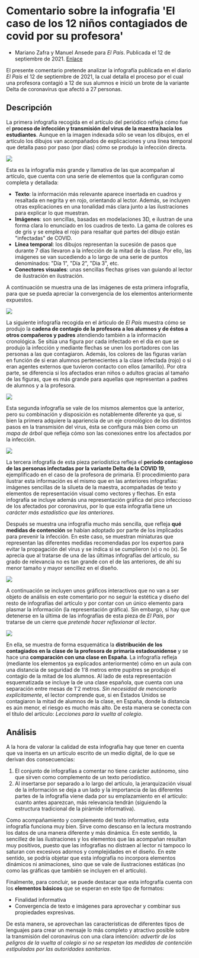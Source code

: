 # Comentario sobre la infografia 'El caso de los 12 niños contagiados de covid por su profesora'

- Mariano Zafra y Manuel Ansede para *El País*. Publicada el 12 de septiembre de 2021. [Enlace](https://elpais.com/ciencia/2021-09-12/el-caso-de-los-12-niños-contagiados-de-covid-por-su-profesora-lecciones-para-la-vuelta-al-cole.html)

El presente comentario pretende analizar la infografía publicada en el diario *El País* el 12 de septiembre de 2021, la cual detalla el proceso por el cual una profesora contagió a 12 de sus alumnos e inició un brote de la variante Delta de coronavirus que afectó a 27 personas.

## Descripción
La primera infografía recogida en el artículo del periódico refleja cómo fue el **proceso de infección y transmisión del virus de la maestra hacia los estudiantes**. Aunque en la imagen indexada sólo se vean los dibujos, en el artículo los dibujos van acompañados de explicaciones y una línea temporal que detalla paso por paso (por días) cómo se produjo la infección directa. 

<img src="img/contagio-escritorio.jpeg">

Esta es la infografía más grande y llamativa de las que acompañan al artículo, que cuenta con una serie de elementos que la configuran como completa y detallada:
- **Texto**: la información más relevante aparece insertada en cuadros y resaltada en negrita y en rojo, orientando al lector. Además, se incluyen otras explicaciones en una tonalidad más clara junto a las ilustraciones para explicar lo que muestran.
- **Imágenes**: son sencillas, basadas en modelaciones 3D, e ilustran de una forma clara lo enunciado en los cuadros de texto. La gama de colores es de gris y se emplea el rojo para resaltar qué partes del dibujo están "infectadas" de COVID.
- **Línea temporal**: los dibujos representan la sucesión de pasos que durante 7 días llevaron a la infección de la mitad de la clase. Por ello, las imágenes se van sucediendo a lo largo de una serie de puntos denominados: "Día 1", "Día 2", "Dia 3", etc.
- **Conectores visuales**: unas sencillas flechas grises van guiando al lector de ilustración en ilustración.

A continuación se muestra una de las imágenes de esta primera infografía, para que se pueda apreciar la convergencia de los elementos anteriormente expuestos. 

<img src="img/contagio-2.png">

La siguiente infografía recogida en el árticulo de *El País* muestra cómo se produjo la **cadena de contagio de la profesora a los alumnos y de éstos a otros compañeros y padres** atendiendo también a la información cronológica. Se sitúa una figura por cada infectado en el día en que se produjo la infección y mediante flechas se unen los portadores con las personas a las que contagiaron. Además, los colores de las figuras varían en función de si eran alumnos pertenecientes a la clase infectada (rojo) o si eran agentes externos que tuvieron contacto con ellos (amarillo). Por otra parte, se diferencia si los afectados eran niños o adultos gracias al tamaño de las figuras, que es más grande para aquellas que representan a padres de alumnos y a la profesora. 

<img src="img/contagio-transmision-1.png">

Esta segunda infografía se vale de los mismos alementos que la anterior, pero su combinación y disposición es notablemente diferente ya que, si bien la primera adquiere la apariencia de un eje cronológico de los distintos pasos en la transmisión del virus, ésta se configura más bien como un *mapa de árbol* que refleja cómo son las conexiones entre los afectados por la infección.

<img src="img/contagio-infeccion.png">

La tercera infografía de esta pieza periodística refleja el **periodo contagioso de las personas infectadas por la variante Delta de la COVID 19**, ejemplificado en el caso de la profesora de primaria. El procedimiento para ilustrar esta información es el mismo que en las anteriores infografías: imágenes sencillas de la silueta de la maestra, acompañadas de texto y elementos de representación visual como vectores y flechas. En esta infografía se incluye además una representación gráfica del pico infeccioso de los afectados por coronavirus, por lo que esta infografía tiene un *carácter más estadístico que las anteriores*.

Después se muestra una infografía mucho más sencilla, que refleja **qué medidas de contención** se habían adoptado por parte de los implicados para prevenir la infección. En este caso, se muestran miniaturas que representan las diferentes medidas recomendadas por los expertos para evitar la propagación del virus y se indica si se cumplieron (v) o no (x). Se aprecia que al tratarse de una de las últimas infografías del artículo, su grado de relevancia no es tan grande con el de las anteriores, de ahí su menor tamaño y mayor sencillez en el diseño.

<img src="img/contagio-medidas.png">

A continuación se incluyen unos gráficos interactivos que no van a ser objeto de análisis en este comentario por no seguir la estética y diseño del resto de infografías del artículo y por contar con un único elemento para plasmar la información (la representación gráfica). Sin embargo, sí hay que detenerse en la última de las infografías de esta pieza de *El País*, por tratarse de un cierre que *pretende hacer reflexionar al lector*.

<img src="img/contagio-distancia.png">

En ella, se muestra de forma esquemática la **distribución de los contagiados en la clase de la profesora de primaria estadounidense** y se hace una **comparación con una clase en España**. La infografía refleja (mediante los elementos ya explicados anteriormente) cómo en un aula con una distancia de seguridad de 1'8 metros entre pupitres se produjo el contagio de la mitad de los alumnos. Al lado de esta representación esquematizada se incluye la de una clase española, que cuenta con una separación entre mesas de 1'2 metros. *Sin necesidad de mencionarlo explícitamente*, el lector comprende que, si en Estados Unidos se contagiaron la mitad de alumnos de la clase, en España, donde la distancia es aún menor, el riesgo es mucho más alto. De esta manera se conecta con el título del artículo: *Lecciones para la vuelta al colegio*.

## Análisis
A la hora de valorar la calidad de esta infografía hay que tener en cuenta que va inserta en un artículo escrito de un medio digital, de lo que se derivan dos consecuencias:
1. El conjunto de infografías a comentar no tiene carácter autónomo, sino que sirven como complemento de un texto periodístico.
2. Al insertarse por separado a lo largo del artículo, la jerarquización visual de la información se deja a un lado y la importancia de las diferentes partes de la infografía viene dada por su emplazamiento en el artículo: cuanto antes aparezcan, más relevancia tendrán (siguiendo la estructura tradicional de la pirámide informativa).

Como acompañamiento y complemento del texto informativo, esta infografía funciona muy bien. Sirve como descanso en la lectura mostrando los datos de una manera diferente y más dinámica. En este sentido, la sencillez de las ilustraciones y los elementos que las acompañan resultan muy positivos, puesto que las infografías no distraen al lector ni tampoco lo saturan con excesivos adornos y complejidades en el diseño. En este sentido, se podría objetar que esta infografía no incorpora elementos dinámicos ni animaciones, sino que se vale de ilustraciones estáticas (no como las gráficas que también se incluyen en el artículo).

Finalmente, para concluir, se puede destacar que esta infografía cuenta con los **elementos básicos** que se esperan en este tipo de formatos:
- Finalidad informativa
- Convergencia de texto e imágenes para aprovechar y combinar sus propiedades expresivas. 

De esta manera, se aprovechan las características de diferentes tipos de lenguajes para crear un mensaje lo más completo y atractivo posible sobre la transmisión del coronavirus con una clara intención: *advertir de los peligros de la vuelta al colegio si no se respetan las medidas de contención estipuladas por las autoridades sanitarias*.
